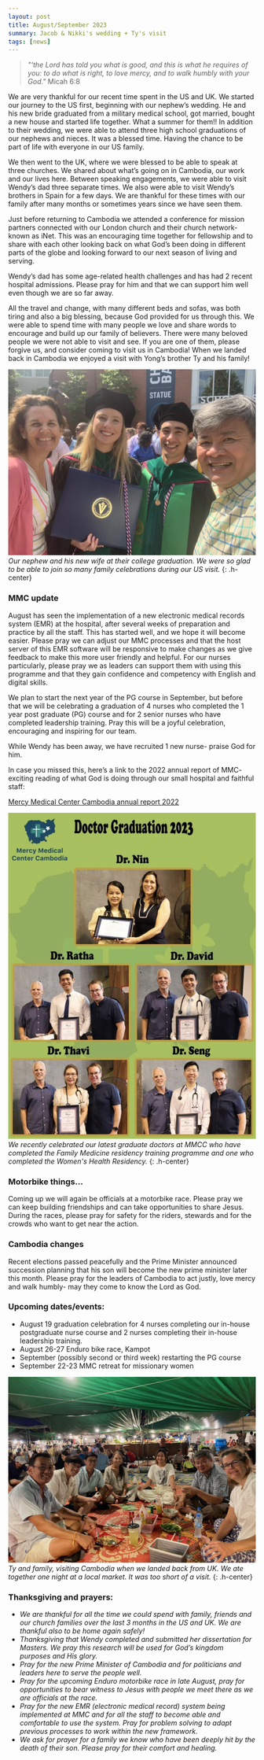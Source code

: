 ```yaml
---
layout: post
title: August/September 2023
summary: Jacob & Nikki's wedding + Ty's visit
tags: [news]
---
```


>*"‘the Lord has told you what is good, and this is what he requires of you: to do what is right, to love mercy, and to walk humbly with your God."* Micah 6:8

We are very thankful for our recent time spent in the US and UK. We started our journey to the US first, beginning with our nephew’s wedding. He and his new bride graduated from a military medical school, got married, bought a new house and started life together. What a summer for them!! In addition to their wedding, we were able to attend three high school graduations of our nephews and nieces. It was a blessed time. Having the chance to be part of life with everyone in our US family.

We then went to the UK, where we were blessed to be able to speak at three churches. We shared about what’s going on in Cambodia, our work and our lives here. Between speaking engagements, we were able to visit Wendy’s dad three separate times. We also were able to visit Wendy’s brothers in Spain for a few days. We are thankful for these times with our family after many months or sometimes years since we have seen them. 

Just before returning to Cambodia we attended a conference for mission partners connected with our London church and their church network- known as iNet.  This was an encouraging time together for fellowship and to share with each other looking back on what God’s been doing in different parts of the globe and looking forward to our next season of living and serving. 

Wendy’s dad has some age-related health challenges and has had 2 recent hospital admissions. Please pray for him and that we can support him well even though we are so far away. 

All the travel and change, with many different beds and sofas, was both tiring and also a big blessing, because God provided for us through this. We were able to spend time with many people we love and share words to encourage and build up our family of believers. There were many beloved people we were not able to visit and see. If you are one of them, please forgive us, and consider coming to visit us in Cambodia! When we landed back in Cambodia we enjoyed a visit with Yong’s brother Ty and his family!

![Jacob n Nikki](/assets/images/2023-Aug/Jacob-Nikki.jpg "Jacob n Nikki")
*Our nephew and his new wife at their college graduation. We were so glad to be able to join so many family celebrations during our US visit.*
{: .h-center}

### MMC update ###
August has seen the implementation of a new electronic medical records system (EMR) at the hospital, after several weeks of preparation and practice by all the staff. This has started well, and we hope it will become easier. Please pray we can adjust our MMC processes and that the host server of this EMR software will be responsive to make changes as we give feedback to make this more user friendly and helpful. For our nurses particularly, please pray we as leaders can support them with using this programme and that they gain confidence and competency with English and digital skills. 

We plan to start the next year of the PG course in September, but before that we will be celebrating a graduation of 4 nurses who completed the 1 year post graduate (PG) course and for 2 senior nurses who have completed leadership training. Pray this will be a joyful celebration, encouraging and inspiring for our team. 

While Wendy has been away, we have recruited 1 new nurse- praise God for him. 

In case you missed this, here’s a link to the 2022 annual report of MMC- exciting reading of what God is doing through our small hospital and faithful staff:

[Mercy Medical Center Cambodia annual report 2022](https://click.mlsend.com/link/c/YT0yMjgxMjcyNDgwNzc1NTM5OTkyJmM9dzBuNCZlPTMzMiZiPTExODkwMTkyNDMmZD1jNmk1cTNs.AccxhgP6gfk-tv8zdoz2JOsCpiIkCGiIeEvTitFZm7k)

![MMC graduation](/assets/images/2023-Aug/MMC-graduation.jpg "MMC graduation")
*We recently celebrated our latest graduate doctors at MMCC who have completed the Family Medicine residency training programme and one who completed the Women's Health Residency.*
{: .h-center}

### Motorbike things… ###

Coming up we will again be officials at a motorbike race. Please pray we can keep building friendships and can take opportunities to share Jesus. During the races, please pray for safety for the riders, stewards and for the crowds who want to get near the action. 

### Cambodia changes ###

Recent elections passed peacefully and the Prime Minister announced succession planning that his son will become the new prime minister later this month. Please pray for the leaders of Cambodia to act justly, love mercy and walk humbly- may they come to know the Lord as God.  

### Upcoming dates/events: ###

- August 19 graduation celebration for 4 nurses completing our in-house postgraduate nurse course and 2 nurses completing their in-house leadership training.  
- August 26-27 Enduro bike race, Kampot
- September (possibly second or third week) restarting the PG course 
- September 22-23 MMC retreat for missionary women

![Ty & Family](/assets/images/2023-Aug/Ty-family.jpg)
*Ty and family, visiting Cambodia when we landed back from UK. We ate together one night at a local market. It was too short of a visit.*
{: .h-center}

### Thanksgiving and prayers: ###

- *We are thankful for all the time we could spend with family, friends and our church families over the last 3 months in the US and UK. We are thankful also to be home again safely!*
- *Thanksgiving that Wendy completed and submitted her dissertation for Masters. We pray this research will be used for God’s kingdom purposes and His glory.*
- *Pray for the new Prime Minister of Cambodia and for politicians and leaders here to serve the people well.*
- *Pray for the upcoming Enduro motorbike race in late August, pray for opportunities to bear witness to Jesus with people we meet there as we are officials at the race.*
- *Pray for the new EMR (electronic medical record) system being implemented at MMC and for all the staff to become able and comfortable to use the system. Pray for problem solving to adapt previous processes to work within the new framework.*
- *We ask for prayer for a family we know who have been deeply hit by the death of their son. Please pray for their comfort and healing.*

